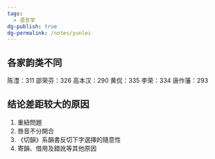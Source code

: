 ```yaml
---
tags:
  - 语言学
dg-publish: true
dg-permalink: /notes/yunlei
---
```

## 各家韵类不同
陈澧：311
邵荣芬：326
高本汉：290
黄侃：335
李荣：334
唐作藩：293
## 结论差距较大的原因
1. 重紐問題
2. 唇音不分開合
3. 《切韻》系韻書反切下字選擇的隨意性
4. 寄韻、借用及錯訛等其他原因
